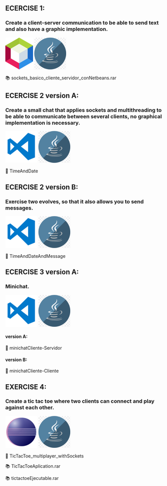 ## 
## ECERCISE 1:
### Create a client-server communication to be able to send text and also have a graphic implementation.  
![](https://github.com/DamianPyCoder/DamianPyCoder/blob/main/icons/netbeans100.png) ![](https://github.com/DamianPyCoder/DamianPyCoder/blob/main/icons/java100blue.png)
  

:books: sockets_basico_cliente_servidor_conNetbeans.rar


## 
## ECERCISE 2 version A:  
### Create a small chat that applies sockets and multithreading to be able to communicate between several clients, no graphical implementation is necessary.  
![](https://github.com/DamianPyCoder/DamianPyCoder/blob/main/icons/VisualStudio100.png) ![](https://github.com/DamianPyCoder/DamianPyCoder/blob/main/icons/java100blue.png)   

:open_file_folder: TimeAndDate



## 
## ECERCISE 2 version B:  
### Exercise two evolves, so that it also allows you to send messages.  
![](https://github.com/DamianPyCoder/DamianPyCoder/blob/main/icons/VisualStudio100.png) ![](https://github.com/DamianPyCoder/DamianPyCoder/blob/main/icons/java100blue.png)   

:open_file_folder: TimeAndDateAndMessage



## 
## ECERCISE 3 version A:  
### Minichat.  
![](https://github.com/DamianPyCoder/DamianPyCoder/blob/main/icons/VisualStudio100.png) ![](https://github.com/DamianPyCoder/DamianPyCoder/blob/main/icons/java100blue.png)   


#### version A:  

:open_file_folder: minichatCliente-Servidor

#### version B:  

:open_file_folder: minichatCliente-Cliente



## 
## EXERCISE 4:
### Create a tic tac toe where two clients can connect and play against each other.  
![](https://github.com/DamianPyCoder/DamianPyCoder/blob/main/icons/eclipse100.png) ![](https://github.com/DamianPyCoder/DamianPyCoder/blob/main/icons/java100blue.png)    

:open_file_folder: TicTacToe_multiplayer_withSockets  

:books: TicTacToeAplication.rar  

:books: tictactoeEjecutable.rar


